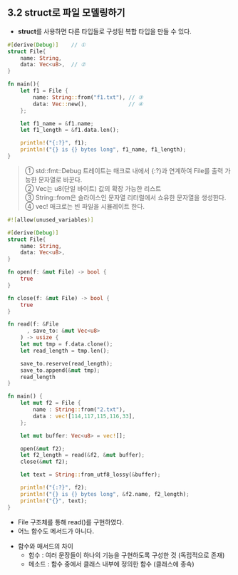 3.2 struct로 파일 모델링하기
---
- **struct**를 사용하면 다른 타입들로 구성된 복합 타입을 만들 수 있다.
```rust
#[derive(Debug)]    // ①
struct File{
    name: String,
    data: Vec<u8>,  // ②
}

fn main(){
    let f1 = File {
        name: String::from("f1.txt"), // ③
        data: Vec::new(),             // ④
    };

    let f1_name = &f1.name;
    let f1_length = &f1.data.len();

    println!("{:?}", f1);
    println!("{} is {} bytes long", f1_name, f1_length);
}
```
> ① std::fmt::Debug 트레이트는 매크로 내에서 {:?}과 연계하여 File를 출력 가능한 문자열로 바꾼다.<br>
> ② Vec<u8>는 u8(단일 바이트) 값의 확장 가능한 리스트<br>
> ③ String::from은 슬라이스인 문자열 리터럴에서 쇼유한 문자열을 생성한다.<br>
> ④ vec! 매크로는 빈 파일을 시뮬레이트 한다.<br>

```rust
#![allow(unused_variables)]

#[derive(Debug)]
struct File{
    name: String,
    data: Vec<u8>,
}

fn open(f: &mut File) -> bool {
    true
}

fn close(f: &mut File) -> bool {
    true
}

fn read(f: &File
      , save_to: &mut Vec<u8>
    ) -> usize {
    let mut tmp = f.data.clone();
    let read_length = tmp.len();

    save_to.reserve(read_length);
    save_to.append(&mut tmp);
    read_length
}

fn main() {
    let mut f2 = File {
        name : String::from("2.txt"),
        data : vec![114,117,115,116,33],
    };

    let mut buffer: Vec<u8> = vec![];

    open(&mut f2);
    let f2_length = read(&f2, &mut buffer);
    close(&mut f2);

    let text = String::from_utf8_lossy(&buffer);

    println!("{:?}", f2);
    println!("{} is {} bytes long", &f2.name, f2_length);
    println!("{}", text);
} 
```
- File 구조체를 통해 read()를 구현하였다.
- 어느 함수도 메서드가 아니다.
    
* 함수와 매서드의 차이
    - 함수 : 여러 문장들이 하나의 기능을 구현하도록 구성한 것 (독립적으로 존재)
    - 메소드 : 함수 중에서 클래스 내부에 정의한 함수 (클래스에 종속)
